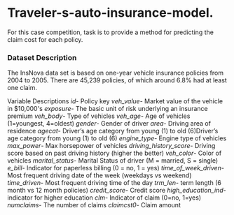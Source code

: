 # Traveler-s-auto-insurance-model.
For this case competition, task is to provide a method for predicting the claim cost for each policy.

### Dataset Description
The InsNova data set is based on one-year vehicle insurance policies from 2004 to 2005. There are 45,239 policies, of which around 6.8% had at least one claim.

Variable Descriptions
*id*- Policy key
*veh_value*- Market value of the vehicle in $10,000's
*exposure*- The basic unit of risk underlying an insurance premium
*veh_body*- Type of vehicles
*veh_age*- Age of vehicles (1=youngest, 4=oldest)
*gender*- Gender of driver
*area*- Driving area of residence
*agecat*- Driver’s age category from young (1) to old (6)Driver’s age category from young (1) to old (6)
*engine_type*- Engine type of vehicles
*max_power*- Max horsepower of vehicles
*driving_history_score*- Driving score based on past driving history (higher the better)
*veh_color*- Color of vehicles
*marital_status*- Marital Status of driver (M = married, S = single)
*e_bill*- Indicator for paperless billing (0 = no, 1 = yes)
*time_of_week_driven*- Most frequent driving date of the week (weekdays vs weekend)
*time_driven*- Most frequent driving time of the day
*trm_len*-  term length (6 month vs 12 month policies)
*credit_score*- Credit score
*high_education_ind*- indicator for higher education
*clm*- Indicator of claim (0=no, 1=yes)
*numclaims*- The number of claims
*claimcst0*- Claim amount
